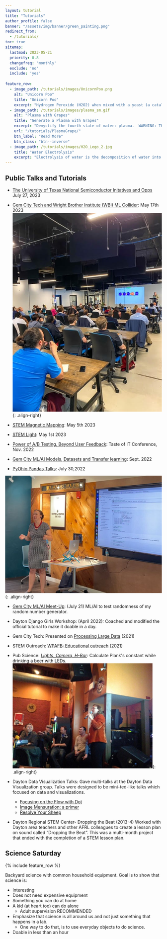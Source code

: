 ```yaml
---
layout: tutorial
title: "Tutorials"
author_profile: false
banner: "/assets/img/banner/green_painting.png"
redirect_from:
  - /tutorials/
toc: true
sitemap:
  lastmod: 2023-05-21
  priority: 0.8
  changefreq: 'monthly'
  exclude: 'no'
  include: 'yes'

feature_row:
  - image_path: /tutorials/images/UnicornPoo.png
    alt: "Unicorn Poo"
    title: "Unicorn Poo"
    excerpt: "Hydrogen Peroxide (H2O2) when mixed with a yeast (a catalyst) produces Water (H2O), Oxygen (O) and HEAT. By adding soap, we can capture the Oxygen"
  - image_path: /tutorials/images/plasma_sm.gif
    alt: "Plasma with Grapes"
    title: "Generate a Plasma with Grapes"
    excerpt: "Demystify the fourth state of mater: plasma.  WARNING: This may destroy your microwave"
    url: "/tutorials/PlasmaGrape/"
    btn_label: "Read More"
    btn_class: "btn--inverse"
  - image_path: /tutorials/images/H2O_Lego_2.jpg
    title: "Water Electrolysis"
    excerpt: "Electrolysis of water is the decomposition of water into oxygen and hydrogen gas due to the passage of an electric current."
---
```


## Public Talks and Tutorials

- [The University of Texas National Semiconductor Initatives and Opps](https://www.eventbrite.com/e/the-univ-of-texas-at-dallas-national-semiconductor-initiatives-and-opps-tickets-672211291067)  July 27, 2023

- [Gem City Tech and Wright Brother Institute (WBI) ML Collider](https://www.eventbrite.com/e/future-of-the-daf-machine-learning-and-artificial-intelligence-collider-tickets-627177774607): May 17th 2023 ![WBI](assets/img/tutorial/wbi_2023.jpg){: .align-right}

- [STEM Magnetic Mapping](https://didactexgit.github.io/do_stem_mag_map/talk.html#/title-slide): May 5th 2023

- [STEM Light](https://ejboettcher.github.io/stem_light_demo/talk.html#/title-slide): May 1st 2023

- [Power of A/B Testing, Beyond User Feedback](https://ejboettcher.github.io/AB-testing/talk.html#/title-slide): Taste of IT Conference, Nov. 2022

- [Gem City ML/AI Models, Datasets and Transfer learning](https://github.com/ejboettcher/GemCity-ML-AI-modelsTrans): Sept. 2022

- [PyOhio Pandas Talks](https://www.evelynboettcher.com/pyohio-pandas#/): July 30,2022

![ML/AI Talk](assets/img/tutorial/gemcity_ml_ai.jpeg){: .align-right}

- [Gem City ML/AI Meet-Up](https://github.com/ejboettcher/GemCity-ML-AI_Random): (July 21) ML/AI to test randomness of my random number generator. 

- Dayton Django Girls Workshop: (April 2022): Coached and modified the official tutorial to
  make it doable in a day.  
- Gem City Tech: Presented on [Processing Large Data](https://www.youtube.com/watch?v=OJIa7UkRteI) (2021)
- STEM Outreach: [WPAFB: Educational outreach](https://www.youtube.com/watch?v=9x0lPsfbQdo) (2021)
- Pub Science: [*Lights, Camera, H-Bar*](https://drive.google.com/file/d/0BzCwhHRUxz7Yc2RnR3otOUZPelk/view?usp=sharing):
 Calculate Plank's constant while drinking a beer with LEDs.
 ![PubScience](assets/img/tutorial/pubscience.jpg){: .align-right}
- Dayton Data Visualization Talks: Gave multi-talks at the Dayton Data Visualization group. Talks were designed to be mini-ted-like talks which focused on data and visualizations.

  - [Focusing on the Flow with Dot](https://docs.google.com/presentation/d/1DfbmtCJKQVGnex6X4_0GPhgitkCi0a6fufh2VAqx6sI/edit?usp=sharing)
  - [Image Mensuration: a primer](https://docs.google.com/presentation/d/1ocA8uSUfBn_IC0QpfUIivTeDuRHp3eCnN-fjJv9Zmss/edit?usp=sharing)
  - [Resolve Your Sheep](https://docs.google.com/presentation/d/162ondZKzfNKs0l6v197epxRxYeJz64x9AQoJrN2q1oU/edit?usp=sharing)

- Dayton Regional STEM Center- Dropping the Beat (2013-4)
Worked with Dayton area teachers and other AFRL colleagues to create a lesson plan on sound called “Dropping the Beat”. This was a multi-month project that ended with the completion of a STEM lesson plan.



## Science Saturday 

{% include feature_row %}

Backyard science with common household equipment. Goal is to show that science is:

* Interesting
* Does not need expensive equipment 
* Something you can do at home 
* A kid (at heart too) can do alone
  * Adult supervision RECOMMENDED
* Emphasize that science is all around us and not just something that happens in a lab.
  * One way to do that, is to use everyday objects to do science.
* Doable in less than an hour




